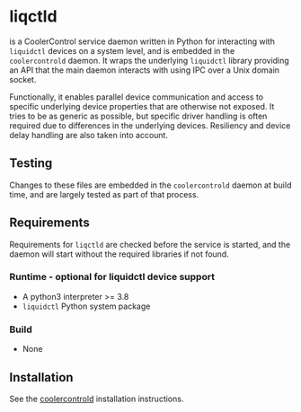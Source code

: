 # liqctld

is a CoolerControl service daemon written in Python for interacting with `liquidctl` devices on a
system level, and is embedded in the `coolercontrold` daemon. It wraps the underlying `liquidctl`
library providing an API that the main daemon interacts with using IPC over a Unix domain socket.

Functionally, it enables parallel device communication and access to specific underlying device
properties that are otherwise not exposed. It tries to be as generic as possible, but specific
driver handling is often required due to differences in the underlying devices. Resiliency and
device delay handling are also taken into account.

## Testing

Changes to these files are embedded in the `coolercontrold` daemon at build time, and are largely
tested as part of that process.

## Requirements

Requirements for `liqctld` are checked before the service is started, and the daemon will start
without the required libraries if not found.

### Runtime - optional for liquidctl device support

- A python3 interpreter >= 3.8
- `liquidctl` Python system package

### Build

- None

## Installation

See the [coolercontrold](../../README.md) installation instructions.
